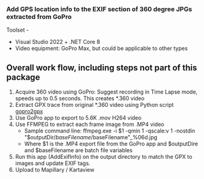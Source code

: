 ### Add GPS location info to the EXIF section of 360 degree JPGs extracted from GoPro

Toolset -

 * Visual Studio 2022 + .NET Core 8
 * Video equipment: GoPro Max, but could be applicable to other types

## Overall work flow, including steps not part of this package

 1. Acquire 360 video using GoPro: Suggest recording in Time Lapse mode, speeds up to 0.5 seconds.  This creates *.360 video
 1. Extract GPX trace from original *.360 video using Python script [gopro2gpx](https://github.com/juanmcasillas/gopro2gpx 'gopro2gpx')
 1. Use GoPro app to export to 5.6K .mov H264 video
 1. Use FFMPEG to extract each frame image from .MP4 video
    * Sample command line: ffmpeg.exe  -i $1 -qmin 1 -qscale:v 1  -nostdin "$outputDir/$baseFilename/$baseFilename"_%06d.jpg
    * Where $1 is the .MP4 export file from the GoPro app and $outputDire and $baseFilename are batch file variables
 5. Run this app (AddExifInfo) on the output directory to match the GPX to images and update EXIF tags.
 1. Upload to Mapillary / Kartaview


